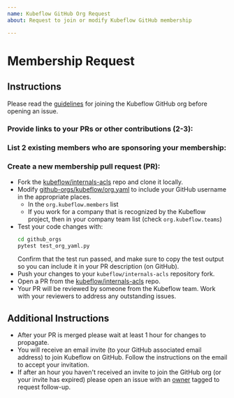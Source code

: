 ```yaml
---
name: Kubeflow GitHub Org Request
about: Request to join or modify Kubeflow GitHub membership

---
```


# Membership Request

## Instructions
Please read the [guidelines](https://www.kubeflow.org/docs/about/contributing/#joining-the-community) for joining the Kubeflow GitHub org before opening an issue.

### Provide links to your PRs or other contributions (2-3):

### List 2 existing members who are sponsoring your membership:

### Create a new membership pull request (PR):
- Fork the [kubeflow/internals-acls](https://github.com/kubeflow/internal-acls/) repo and clone it locally.
- Modify [github-orgs/kubeflow/org.yaml](github-orgs/kubeflow/org.yaml) to include your GitHub username in the appropriate places.
    - In the `org.kubeflow.members` list
    - If you work for a company that is recognized by the Kubeflow project, then in your company team list (check `org.kubeflow.teams`)
- Test your code changes with:
    ```bash
    cd github_orgs
    pytest test_org_yaml.py
    ```
    Confirm that the test run passed, and make sure to copy the test output so you can include it in your PR description (on GitHub).
- Push your changes to your `kubeflow/internals-acls` repository fork.
- Open a PR from the [kubeflow/internals-acls](https://github.com/kubeflow/internal-acls/) repo.
- Your PR will be reviewed by someone from the Kubeflow team. Work with your reviewers to address any outstanding issues.

## Additional Instructions
- After your PR is merged please wait at least 1 hour for changes to propagate.
- You will receive an email invite (to your GitHub associated email address) to join Kubeflow on GitHub. Follow the instructions on the email to accept your invitation.
- If after an hour you haven't received an invite to join the GitHub org (or your invite has expired) please open an issue with an [owner](../../OWNERS) tagged to request follow-up.